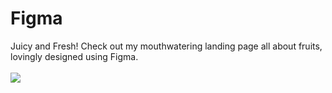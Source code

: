 # Figma
Juicy and Fresh! Check out my mouthwatering landing page all about fruits, lovingly designed using Figma.
<br>
<br>
<img src="Fruity Delights Landing Page_page-0001.jpg">

